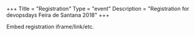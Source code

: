 +++
Title = "Registration"
Type = "event"
Description = "Registration for devopsdays Feira de Santana 2018"
+++

<div style="width:100%; text-align:left;">

Embed registration iframe/link/etc.
</div></div>
</div>
